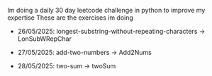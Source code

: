 Im doing a daily 30 day leetcode challenge in python to improve my expertise
These are the exercises im doing

- 26/05/2025: longest-substring-without-repeating-characters -> LonSubWRepChar

- 27/05/2025: add-two-numbers -> Add2Nums

- 28/05/2025: two-sum -> twoSum